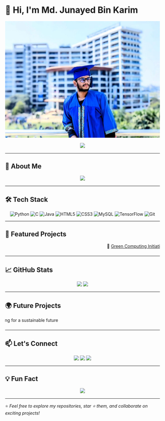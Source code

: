 # 👋 Hi, I'm Md. Junayed Bin Karim

![Profile Banner](https://github.com/Junayed-Bin-Karim/Junayed-Bin-Karim/blob/main/Banner.jpg)

<div align="center">
  <p>
    <img src="https://readme-typing-svg.herokuapp.com?font=Fira+Code&size=24&duration=4000&pause=1000&color=36BCF7&center=true&vCenter=true&width=600&lines=Welcome+to+my+GitHub+Profile!;I'm+a+CSE+Student+at+DIU;Exploring+Machine+Learning+%26+Green+Computing;Let's+Collaborate+%26+Build+Something+Amazing!" />
  </p>
</div>

---

## 🚀 About Me
<div align="center">
  <img src="https://readme-typing-svg.herokuapp.com?font=Roboto&size=20&color=F75C7E&center=true&vCenter=true&width=700&lines=🎓+CSE+Student+at+Daffodil+International+University;💻+Skilled+in+Python,+C,+Java,+HTML/CSS,+DBMS,+OOP;🌱+Researching+Green+Computing+for+Sustainable+Tech;🎸+Learning+Guitar+%26+🏋️‍♂️+Fitness+Enthusiast;🎯+Future+Goals:+Master's+or+PhD+in+CS;Let's+Connect+and+Collaborate!" />
</div>

---

## 🛠️ Tech Stack
<div align="center">
  <img src="https://img.shields.io/badge/Python-3670A0?style=for-the-badge&logo=python&logoColor=ffdd54" alt="Python" />
  <img src="https://img.shields.io/badge/C-00599C?style=for-the-badge&logo=c&logoColor=white" alt="C" />
  <img src="https://img.shields.io/badge/Java-ED8B00?style=for-the-badge&logo=java&logoColor=white" alt="Java" />
  <img src="https://img.shields.io/badge/HTML5-E34F26?style=for-the-badge&logo=html5&logoColor=white" alt="HTML5" />
  <img src="https://img.shields.io/badge/CSS3-1572B6?style=for-the-badge&logo=css3&logoColor=white" alt="CSS3" />
  <img src="https://img.shields.io/badge/MySQL-00000F?style=for-the-badge&logo=mysql&logoColor=white" alt="MySQL" />
  <img src="https://img.shields.io/badge/TensorFlow-FF6F00?style=for-the-badge&logo=tensorflow&logoColor=white" alt="TensorFlow" />
  <img src="https://img.shields.io/badge/Git-F05032?style=for-the-badge&logo=git&logoColor=white" alt="Git" />
</div>

---

## 🌟 Featured Projects
<div align="center">
  <marquee behavior="scroll" direction="left" scrollamount="8">
    🔋 <a href="https://github.com/Junayed-Bin-Karim/green-computing">Green Computing Initiative</a> |
    💻 <a href="https://github.com/Junayed-Bin-Karim/student-management-system">Student Management System</a> |
    🤖 <a href="https://github.com/Junayed-Bin-Karim/machine-learning">Machine Learning Models</a> |
    🎓 <a href="https://github.com/Junayed-Bin-Karim/fitness-tracker">Fitness Tracker</a>
  </marquee>
</div>

---

## 📈 GitHub Stats
<div align="center">
  <img src="https://github-readme-stats.vercel.app/api?username=Junayed-Bin-Karim&show_icons=true&theme=radical" width="48%" />
  <img src="https://github-readme-streak-stats.herokuapp.com/?user=Junayed-Bin-Karim&theme=radical" width="48%" />
</div>

---

## 🌍 Future Projects
<div align="center">
  <marquee behavior="scroll" direction="right" scrollamount="8">
    🚀 **AI-Powered Chatbot** - Developing a smart assistant using NLP |
    📊 **Data Science Dashboard** - Visualizing data insights with Python |
    🔍 **Cybersecurity Tool** - Building a system to detect vulnerabilities |
    🌿 **Eco-Friendly IoT Solutions** - Innovating for a sustainable future
  </marquee>
</div>

---

## 📫 Let's Connect
<div align="center">
  <a href="https://www.linkedin.com/in/junayed-bin-karim-47b755270/"><img src="https://img.shields.io/badge/LinkedIn-0077B5?style=for-the-badge&logo=linkedin&logoColor=white" /></a>
  <a href="https://github.com/Junayed-Bin-Karim"><img src="https://img.shields.io/badge/GitHub-171515?style=for-the-badge&logo=github&logoColor=white" /></a>
  <a href="mailto:karim22205101667@diu.edu.bd"><img src="https://img.shields.io/badge/Email-D14836?style=for-the-badge&logo=gmail&logoColor=white" /></a>
</div>

---

## 💡 Fun Fact
<div align="center">
  <img src="https://readme-typing-svg.herokuapp.com?font=Fira+Code&size=20&duration=4000&pause=500&color=FF6347&width=600&lines=I+love+vanilla+ice+cream+🍦;Always+ready+to+explore+new+flavors!">
</div>

---

⭐️ *Feel free to explore my repositories, star ⭐ them, and collaborate on exciting projects!*
